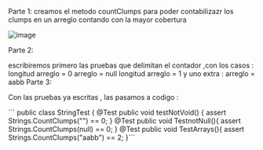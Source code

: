 Parte 1:
creamos el metodo countClumps para poder contabilizazr los clumps en un arreglo contando con la mayor cobertura

![image](https://github.com/peg1163/CC-3S2/assets/92898224/6186887a-0477-47cd-8a0e-180eb750ee06)

Parte 2:

escribiremos primero las pruebas que delimitan el contador ,con los casos  :
longitud arreglo = 0
arreglo = null
longitud arreglo = 1
y uno extra :
arreglo = aabb 
Parte 3:

Con las pruebas ya escritas , las pasamos a codigo :

´´´ 
public class StringTest {
    @Test
    public void testNotVoid() {
          assert Strings.CountClumps("") == 0;
    }
    @Test
    public void TestnotNull(){
        assert Strings.CountClumps(null) == 0;
    }
    @Test
    public void TestArrays(){
        assert Strings.CountClumps("aabb") == 2;
    }´´´
    


